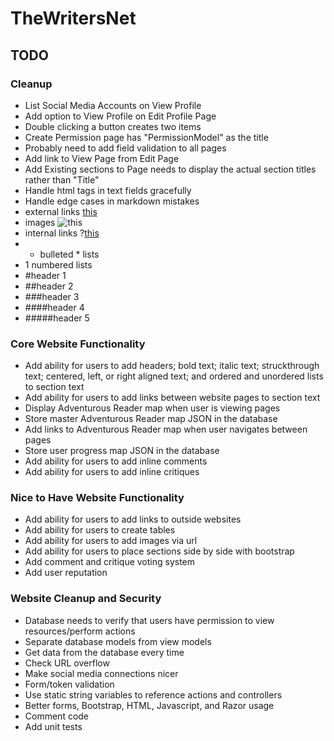 # TheWritersNet

## TODO

### Cleanup
* List Social Media Accounts on View Profile
* Add option to View Profile on Edit Profile Page
* Double clicking a button creates two items
* Create Permission page has "PermissionModel" as the title
* Probably need to add field validation to all pages
* Add link to View Page from Edit Page
* Add Existing sections to Page needs to display the actual section titles rather than "Title"
* Handle html tags in text fields gracefully
* Handle edge cases in markdown mistakes
* external links [this](http://www.trello.com)
* images ![this](http://www.images.com/1.png)
* internal links ?[this](#)
* - bulleted * lists
* 1 numbered lists
* #header 1
* ##header 2
* ###header 3
* ####header 4
* #####header 5

### Core Website Functionality
* Add ability for users to add headers; bold text; italic text; struckthrough text; centered, left, or right aligned text; and ordered and unordered lists to section text
* Add ability for users to add links between website pages to section text
* Display Adventurous Reader map when user is viewing pages
* Store master Adventurous Reader map JSON in the database
* Add links to Adventurous Reader map when user navigates between pages
* Store user progress map JSON in the database
* Add ability for users to add inline comments
* Add ability for users to add inline critiques

### Nice to Have Website Functionality
* Add ability for users to add links to outside websites
* Add ability for users to create tables
* Add ability for users to add images via url
* Add ability for users to place sections side by side with bootstrap
* Add comment and critique voting system
* Add user reputation

### Website Cleanup and Security
* Database needs to verify that users have permission to view resources/perform actions
* Separate database models from view models
* Get data from the database every time
* Check URL overflow
* Make social media connections nicer
* Form/token validation
* Use static string variables to reference actions and controllers
* Better forms, Bootstrap, HTML, Javascript, and Razor usage
* Comment code
* Add unit tests